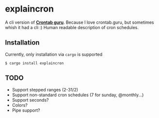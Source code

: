 # explaincron

A cli version of **[Crontab guru](https://crontab.guru)**. Because I love crontab.guru, but sometimes whish it had a cli :)
Human readable description of cron schedules.

## Installation
Currently, only installation via `cargo` is supported
```
$ cargo install explaincron
```

## TODO
 - Support stepped ranges (2-31/2)
 - Support non-standard cron schedules (7 for sunday, @monthly...)
 - Support seconds?
 - Colors?
 - Pipe support?

